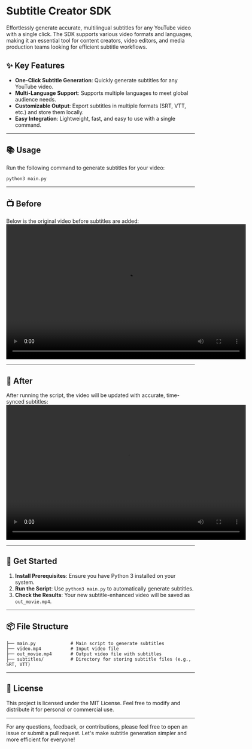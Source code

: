 # Subtitle Creator SDK

Effortlessly generate accurate, multilingual subtitles for any YouTube video with a single click. The SDK supports various video formats and languages, making it an essential tool for content creators, video editors, and media production teams looking for efficient subtitle workflows.

## ✨ **Key Features**
- **One-Click Subtitle Generation**: Quickly generate subtitles for any YouTube video.  
- **Multi-Language Support**: Supports multiple languages to meet global audience needs.  
- **Customizable Output**: Export subtitles in multiple formats (SRT, VTT, etc.) and store them locally.  
- **Easy Integration**: Lightweight, fast, and easy to use with a single command.  

---

## 📚 **Usage**
Run the following command to generate subtitles for your video:
```bash
python3 main.py
```

---

## 📺 **Before**
Below is the original video before subtitles are added:  
<video src="./video.mp4" controls width="640" height="360">
  Your browser does not support the video tag.
</video>

---

## 🎉 **After**
After running the script, the video will be updated with accurate, time-synced subtitles:  
<video src="./out_movie.mp4" controls width="640" height="360">
  Your browser does not support the video tag.
</video>

---

## 🚀 **Get Started**
1. **Install Prerequisites**: Ensure you have Python 3 installed on your system.  
2. **Run the Script**: Use `python3 main.py` to automatically generate subtitles.  
3. **Check the Results**: Your new subtitle-enhanced video will be saved as `out_movie.mp4`.

---

## 📦 **File Structure**
```
├── main.py             # Main script to generate subtitles
├── video.mp4           # Input video file
├── out_movie.mp4       # Output video file with subtitles
├── subtitles/          # Directory for storing subtitle files (e.g., SRT, VTT)
```

---

## 📘 **License**
This project is licensed under the MIT License. Feel free to modify and distribute it for personal or commercial use.

---

For any questions, feedback, or contributions, please feel free to open an issue or submit a pull request. Let's make subtitle generation simpler and more efficient for everyone!